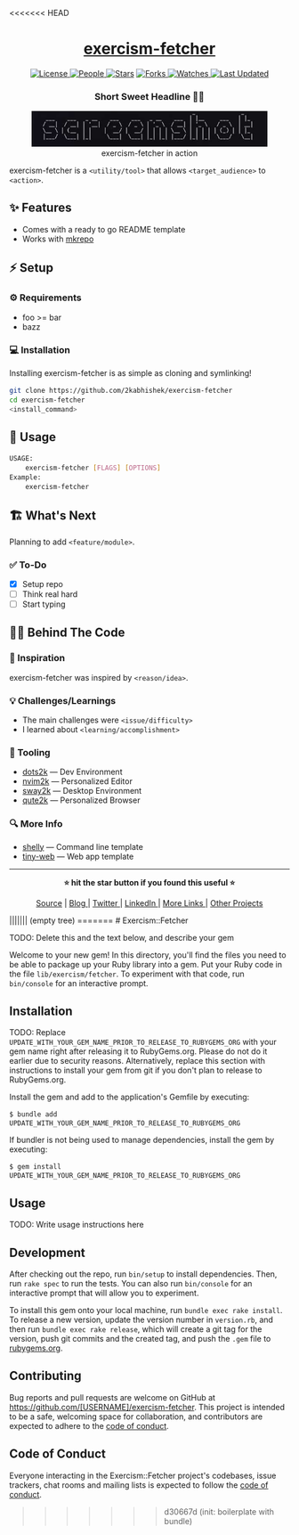 <<<<<<< HEAD
<div align = "center">

<h1><a href="https://github.com/2kabhishek/exercism-fetcher">exercism-fetcher</a></h1>

<a href="https://github.com/2KAbhishek/exercism-fetcher/blob/main/LICENSE">
<img alt="License" src="https://img.shields.io/github/license/2kabhishek/exercism-fetcher?style=flat&color=eee&label="> </a>

<a href="https://github.com/2KAbhishek/exercism-fetcher/graphs/contributors">
<img alt="People" src="https://img.shields.io/github/contributors/2kabhishek/exercism-fetcher?style=flat&color=ffaaf2&label=People"> </a>

<a href="https://github.com/2KAbhishek/exercism-fetcher/stargazers">
<img alt="Stars" src="https://img.shields.io/github/stars/2kabhishek/exercism-fetcher?style=flat&color=98c379&label=Stars"></a>

<a href="https://github.com/2KAbhishek/exercism-fetcher/network/members">
<img alt="Forks" src="https://img.shields.io/github/forks/2kabhishek/exercism-fetcher?style=flat&color=66a8e0&label=Forks"> </a>

<a href="https://github.com/2KAbhishek/exercism-fetcher/watchers">
<img alt="Watches" src="https://img.shields.io/github/watchers/2kabhishek/exercism-fetcher?style=flat&color=f5d08b&label=Watches"> </a>

<a href="https://github.com/2KAbhishek/exercism-fetcher/pulse">
<img alt="Last Updated" src="https://img.shields.io/github/last-commit/2kabhishek/exercism-fetcher?style=flat&color=e06c75&label="> </a>

<h3>Short Sweet Headline 🎇🎉</h3>

<figure>
  <img src="docs/images/screenshot.png" alt="exercism-fetcher in action">
  <br/>
  <figcaption>exercism-fetcher in action</figcaption>
</figure>

</div>

exercism-fetcher is a `<utility/tool>` that allows `<target_audience>` to `<action>`.

## ✨ Features

- Comes with a ready to go README template
- Works with [mkrepo](https://github.com/2kabhishek/mkrepo)

## ⚡ Setup

### ⚙️ Requirements

- foo >= bar
- bazz

### 💻 Installation

Installing exercism-fetcher is as simple as cloning and symlinking!

```bash
git clone https://github.com/2kabhishek/exercism-fetcher
cd exercism-fetcher
<install_command>
```

## 🚀 Usage

```bash
USAGE:
    exercism-fetcher [FLAGS] [OPTIONS]
Example:
    exercism-fetcher
```

## 🏗️ What's Next

Planning to add `<feature/module>`.

### ✅ To-Do

- [x] Setup repo
- [ ] Think real hard
- [ ] Start typing

## 🧑‍💻 Behind The Code

### 🌈 Inspiration

exercism-fetcher was inspired by `<reason/idea>`.

### 💡 Challenges/Learnings

- The main challenges were `<issue/difficulty>`
- I learned about `<learning/accomplishment>`

### 🧰 Tooling

- [dots2k](https://github.com/2kabhishek/dots2k) — Dev Environment
- [nvim2k](https://github.com/2kabhishek/nvim2k) — Personalized Editor
- [sway2k](https://github.com/2kabhishek/sway2k) — Desktop Environment
- [qute2k](https://github.com/2kabhishek/qute2k) — Personalized Browser

### 🔍 More Info

- [shelly](https://github.com/2kabhishek/shelly) — Command line template
- [tiny-web](https://github.com/2kabhishek/tiny-web) — Web app template

<hr>

<div align="center">

<strong>⭐ hit the star button if you found this useful ⭐</strong><br>

<a href="https://github.com/2KAbhishek/exercism-fetcher">Source</a>
| <a href="https://2kabhishek.github.io/blog" target="_blank">Blog </a>
| <a href="https://twitter.com/2kabhishek" target="_blank">Twitter </a>
| <a href="https://linkedin.com/in/2kabhishek" target="_blank">LinkedIn </a>
| <a href="https://2kabhishek.github.io/links" target="_blank">More Links </a>
| <a href="https://2kabhishek.github.io/projects" target="_blank">Other Projects </a>

</div>
||||||| (empty tree)
=======
# Exercism::Fetcher

TODO: Delete this and the text below, and describe your gem

Welcome to your new gem! In this directory, you'll find the files you need to be able to package up your Ruby library into a gem. Put your Ruby code in the file `lib/exercism/fetcher`. To experiment with that code, run `bin/console` for an interactive prompt.

## Installation

TODO: Replace `UPDATE_WITH_YOUR_GEM_NAME_PRIOR_TO_RELEASE_TO_RUBYGEMS_ORG` with your gem name right after releasing it to RubyGems.org. Please do not do it earlier due to security reasons. Alternatively, replace this section with instructions to install your gem from git if you don't plan to release to RubyGems.org.

Install the gem and add to the application's Gemfile by executing:

    $ bundle add UPDATE_WITH_YOUR_GEM_NAME_PRIOR_TO_RELEASE_TO_RUBYGEMS_ORG

If bundler is not being used to manage dependencies, install the gem by executing:

    $ gem install UPDATE_WITH_YOUR_GEM_NAME_PRIOR_TO_RELEASE_TO_RUBYGEMS_ORG

## Usage

TODO: Write usage instructions here

## Development

After checking out the repo, run `bin/setup` to install dependencies. Then, run `rake spec` to run the tests. You can also run `bin/console` for an interactive prompt that will allow you to experiment.

To install this gem onto your local machine, run `bundle exec rake install`. To release a new version, update the version number in `version.rb`, and then run `bundle exec rake release`, which will create a git tag for the version, push git commits and the created tag, and push the `.gem` file to [rubygems.org](https://rubygems.org).

## Contributing

Bug reports and pull requests are welcome on GitHub at https://github.com/[USERNAME]/exercism-fetcher. This project is intended to be a safe, welcoming space for collaboration, and contributors are expected to adhere to the [code of conduct](https://github.com/[USERNAME]/exercism-fetcher/blob/main/CODE_OF_CONDUCT.md).

## Code of Conduct

Everyone interacting in the Exercism::Fetcher project's codebases, issue trackers, chat rooms and mailing lists is expected to follow the [code of conduct](https://github.com/[USERNAME]/exercism-fetcher/blob/main/CODE_OF_CONDUCT.md).
>>>>>>> d30667d (init: boilerplate with bundle)
